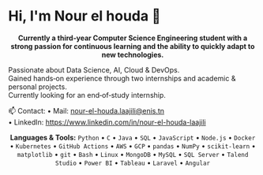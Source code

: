 # Hi, I'm Nour el houda 👋
<p align="center"><strong>Currently a third‑year Computer Science Engineering student with a strong passion for continuous learning and the ability to quickly adapt to new technologies.</strong></p>

Passionate about Data Science, AI, Cloud & DevOps.  
Gained hands‑on experience through two internships and academic & personal projects.  
Currently looking for an end‑of‑study internship.  

📫 Contact:   • Mail: nour-el-houda.laajili@enis.tn  
               • LinkedIn: https://www.linkedin.com/in/nour-el-houda-laajili

<p align="center">
<strong>Languages &amp; Tools:</strong>
<code>Python</code> • <code>C</code> • <code>Java</code> • <code>SQL</code> • <code>JavaScript</code> • <code>Node.js</code> • <code>Docker</code> • <code>Kubernetes</code> • <code>GitHub Actions</code> • <code>AWS</code> • <code>GCP</code> • <code>pandas</code> • <code>NumPy</code> • <code>scikit-learn</code> • <code>matplotlib</code> • <code>git</code> • <code>Bash</code> • <code>Linux</code> • <code>MongoDB</code> • <code>MySQL</code> • <code>SQL Server</code> • <code>Talend Studio</code> • <code>Power BI</code> • <code>Tableau</code> • <code>Laravel</code> • <code>Angular</code>
</p>

<!--
**nourlaajili/nourlaajili** is a ✨ _special_ ✨ repository because its `README.md` (this file) appears on your GitHub profile.

Here are some ideas to get you started:

- 🔭 I’m currently working on ...
- 🌱 I’m currently learning ...
- 👯 I’m looking to collaborate on ...
- 🤔 I’m looking for help with ...
- 💬 Ask me about ...
- 📫 How to reach me: ...
- 😄 Pronouns: ...
- ⚡ Fun fact: ...
-->
